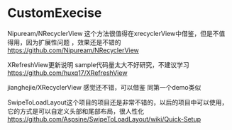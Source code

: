 # CustomExecise

Nipuream/NRecyclerView 这个方法很值得在xrecyclerView中借鉴，但是不值得用，因为扩展性问题 ，效果还是不错的
https://github.com/Nipuream/NRecyclerView

XRefreshView更新说明 sample代码量太大不好研究，不建议学习
https://github.com/huxq17/XRefreshView

jianghejie/XRecyclerView 感觉还不错，可以借鉴 同第一个demo类似

SwipeToLoadLayout这个项目的项目还是非常不错的，以后的项目中可以使用，它的方式是可以自定义头部和尾部布局，很人性化
https://github.com/Aspsine/SwipeToLoadLayout/wiki/Quick-Setup